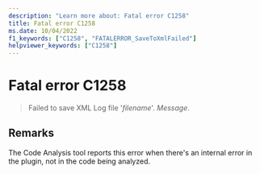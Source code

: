 ```yaml
---
description: "Learn more about: Fatal error C1258"
title: Fatal error C1258
ms.date: 10/04/2022
f1_keywords: ["C1258", "FATALERROR_SaveToXmlFailed"]
helpviewer_keywords: ["C1258"]
---
```

# Fatal error C1258

> Failed to save XML Log file '*filename*'. *Message*.

## Remarks

The Code Analysis tool reports this error when there's an internal error in the plugin, not in the code being analyzed.
